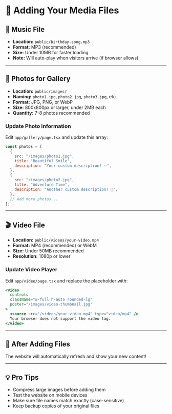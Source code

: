 # 📁 Adding Your Media Files

## 🎵 Music File

- **Location:** `public/birthday-song.mp3`
- **Format:** MP3 (recommended)
- **Size:** Under 10MB for faster loading
- **Note:** Will auto-play when visitors arrive (if browser allows)

---

## 📸 Photos for Gallery

- **Location:** `public/images/`
- **Naming:** `photo1.jpg`, `photo2.jpg`, `photo3.jpg`, etc.
- **Format:** JPG, PNG, or WebP
- **Size:** 800x800px or larger, under 2MB each
- **Quantity:** 7-8 photos recommended

### Update Photo Information

Edit `app/gallery/page.tsx` and update this array:

```javascript
const photos = [
  {
    src: "/images/photo1.jpg",
    title: "Beautiful Smile",
    description: "Your custom description! ✨",
  },
  {
    src: "/images/photo2.jpg",
    title: "Adventure Time",
    description: "Another custom description! 🌟",
  },
  // Add more photos...
];
```

---

## 🎬 Video File

- **Location:** `public/videos/your-video.mp4`
- **Format:** MP4 (recommended) or WebM
- **Size:** Under 50MB recommended
- **Resolution:** 1080p or lower

### Update Video Player

Edit `app/video/page.tsx` and replace the placeholder with:

```jsx
<video
  controls
  className="w-full h-auto rounded-lg"
  poster="/images/video-thumbnail.jpg"
>
  <source src="/videos/your-video.mp4" type="video/mp4" />
  Your browser does not support the video tag.
</video>
```

---

## 🔄 After Adding Files

The website will automatically refresh and show your new content!

---

## 💡 Pro Tips

- Compress large images before adding them
- Test the website on mobile devices
- Make sure file names match exactly (case-sensitive)
- Keep backup copies of your original files

